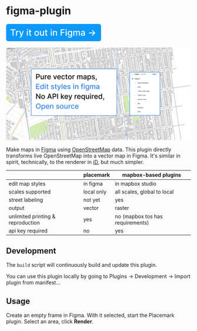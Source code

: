 # figma-plugin

[![Try it out in Figma](./.media/try-it-out.png)](https://www.figma.com/community/plugin/1189962635826293304/Placemark)

![Figma plugin preview](./.media/splash.png)

Make maps in [Figma](https://www.figma.com/) using [OpenStreetMap](https://www.openstreetmap.org/)
data. This plugin directly transforms live OpenStreetMap into a vector map in Figma.
It's similar in spirit, technically, to the renderer in [iD](https://github.com/openstreetmap/iD),
but much simpler.

|                                   | **placemark** | **mapbox-based plugins**         |
|-----------------------------------|---------------|----------------------------------|
| edit map styles                   | in figma      | in mapbox studio                 |
| scales supported                  | local only    | all scales, global to local      |
| street labeling                   | not yet       | yes                              |
| output                            | vector        | raster                           |
| unlimited printing & reproduction | yes           | no (mapbox tos has requirements) |
| api key required                  | no            | yes                              |

## Development

The `build` script will continuously build and update this plugin.

You can use this plugin locally by going
to Plugins → Development → Import plugin from manifest…

## Usage

Create an empty frame in Figma. With it selected, start the Placemark plugin.
Select an area, click **Render**.
